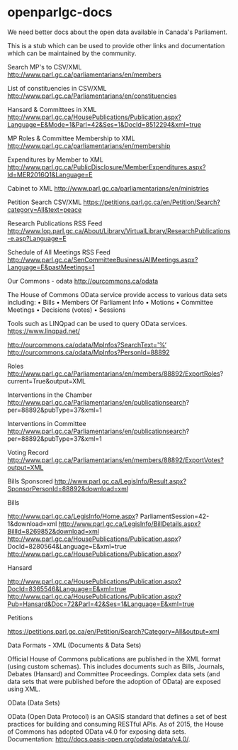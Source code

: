 # openparlgc-docs

We need better docs about the open data available in Canada's Parliament.

This is a stub which can be used to provide other links and documentation which can be maintained by the community.  

Search MP's to CSV/XML
  http://www.parl.gc.ca/parliamentarians/en/members
  
List of constituencies in CSV/XML
  http://www.parl.gc.ca/Parliamentarians/en/constituencies
  
Hansard & Committees in XML
  http://www.parl.gc.ca/HousePublications/Publication.aspx?Language=E&Mode=1&Parl=42&Ses=1&DocId=8512294&xml=true
  
MP Roles & Committee Membership to XML
  http://www.parl.gc.ca/parliamentarians/en/membership
  
Expenditures by Member to XML
  http://www.parl.gc.ca/PublicDisclosure/MemberExpenditures.aspx?Id=MER2016Q1&Language=E
  
Cabinet to XML
  http://www.parl.gc.ca/parliamentarians/en/ministries

Petition Search CSV/XML
  https://petitions.parl.gc.ca/en/Petition/Search?category=All&text=peace

  
Research Publications RSS Feed
  http://www.lop.parl.gc.ca/About/Library/VirtualLibrary/ResearchPublications-e.asp?Language=E
  
Schedule of All Meetings RSS Feed
  http://www.parl.gc.ca/SenCommitteeBusiness/AllMeetings.aspx?Language=E&pastMeetings=1
  

Our Commons - odata 
  http://ourcommons.ca/odata

The House of Commons OData service provide access to various data sets including:
  • Bills
  • Members Of Parliament Info • Motions
  • Committee Meetings • Decisions (votes)
  • Sessions

Tools such as LINQpad can be used to query OData services. https://www.linqpad.net/

http://ourcommons.ca/odata/MpInfos?SearchText='%‘
http://ourcommons.ca/odata/MpInfos?PersonId=88892

Roles
http://www.parl.gc.ca/Parliamentarians/en/members/88892/ExportRoles? current=True&output=XML

Interventions in the Chamber
http://www.parl.gc.ca/Parliamentarians/en/publicationsearch? per=88892&pubType=37&xml=1

Interventions in Committee
http://www.parl.gc.ca/Parliamentarians/en/publicationsearch? per=88892&pubType=37&xml=1

Voting Record
http://www.parl.gc.ca/Parliamentarians/en/members/88892/ExportVotes?output=XML

Bills Sponsored
http://www.parl.gc.ca/LegisInfo/Result.aspx?SponsorPersonId=88892&download=xml


Bills

http://www.parl.gc.ca/LegisInfo/Home.aspx? ParliamentSession=42-1&download=xml
http://www.parl.gc.ca/LegisInfo/BillDetails.aspx?BillId=8269852&download=xml
http://www.parl.gc.ca/HousePublications/Publication.aspx? DocId=8280564&Language=E&xml=true http://www.parl.gc.ca/HousePublications/Publication.aspx?

Hansard

http://www.parl.gc.ca/HousePublications/Publication.aspx?DocId=8365546&Language=E&xml=true
http://www.parl.gc.ca/HousePublications/Publication.aspx?Pub=Hansard&Doc=72&Parl=42&Ses=1&Language=E&xml=true

Petitions

https://petitions.parl.gc.ca/en/Petition/Search?Category=All&output=xml

Data Formats - XML (Documents & Data Sets)

Official House of Commons publications are published in the XML format (using custom schemas). This includes documents such as Bills, Journals, Debates (Hansard) and Committee Proceedings.
Complex data sets (and data sets that were published before the adoption of OData) are exposed using XML.

OData (Data Sets)

OData (Open Data Protocol) is an OASIS standard that defines a set of best practices for building and consuming RESTful APIs. As of 2015, the House of Commons has adopted OData v4.0 for exposing data sets.
Documentation: http://docs.oasis-open.org/odata/odata/v4.0/.
